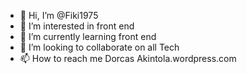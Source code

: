 - 👋 Hi, I’m @Fiki1975
- 👀 I’m interested in front end
- 🌱 I’m currently learning front end
- 💞️ I’m looking to collaborate on all Tech
- 📫 How to reach me Dorcas Akintola.wordpress.com

<!---
Fiki1975/Fiki1975 is a ✨ special ✨ repository because its `README.md` (this file) appears on your GitHub profile.
You can click the Preview link to take a look at your changes.
--->
